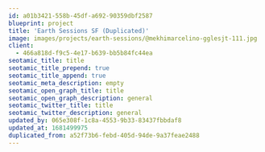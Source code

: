 ```yaml
---
id: a01b3421-558b-45df-a692-90359dbf2587
blueprint: project
title: 'Earth Sessions SF (Duplicated)'
image: images/projects/earth-sessions/@mekhimarcelino-gglesjt-111.jpg
client:
  - 466a818d-f9c5-4e17-b639-bb5b84fc44ea
seotamic_title: title
seotamic_title_prepend: true
seotamic_title_append: true
seotamic_meta_description: empty
seotamic_open_graph_title: title
seotamic_open_graph_description: general
seotamic_twitter_title: title
seotamic_twitter_description: general
updated_by: 065e308f-1c8a-4553-9b33-83437fbbdaf8
updated_at: 1681499975
duplicated_from: a52f73b6-febd-405d-94de-9a37feae2488
---
```

